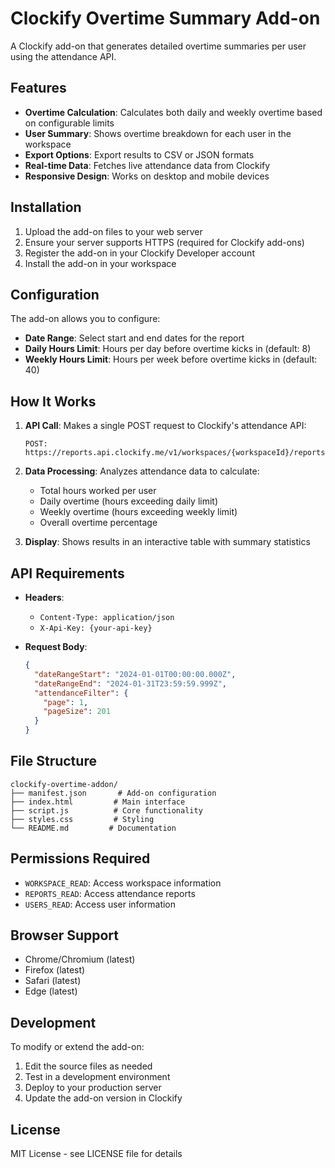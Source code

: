 # Clockify Overtime Summary Add-on

A Clockify add-on that generates detailed overtime summaries per user using the attendance API.

## Features

- **Overtime Calculation**: Calculates both daily and weekly overtime based on configurable limits
- **User Summary**: Shows overtime breakdown for each user in the workspace
- **Export Options**: Export results to CSV or JSON formats
- **Real-time Data**: Fetches live attendance data from Clockify
- **Responsive Design**: Works on desktop and mobile devices

## Installation

1. Upload the add-on files to your web server
2. Ensure your server supports HTTPS (required for Clockify add-ons)
3. Register the add-on in your Clockify Developer account
4. Install the add-on in your workspace

## Configuration

The add-on allows you to configure:
- **Date Range**: Select start and end dates for the report
- **Daily Hours Limit**: Hours per day before overtime kicks in (default: 8)
- **Weekly Hours Limit**: Hours per week before overtime kicks in (default: 40)

## How It Works

1. **API Call**: Makes a single POST request to Clockify's attendance API:
   ```
   POST: https://reports.api.clockify.me/v1/workspaces/{workspaceId}/reports/attendance
   ```

2. **Data Processing**: Analyzes attendance data to calculate:
   - Total hours worked per user
   - Daily overtime (hours exceeding daily limit)
   - Weekly overtime (hours exceeding weekly limit)
   - Overall overtime percentage

3. **Display**: Shows results in an interactive table with summary statistics

## API Requirements

- **Headers**:
  - `Content-Type: application/json`
  - `X-Api-Key: {your-api-key}`

- **Request Body**:
  ```json
  {
    "dateRangeStart": "2024-01-01T00:00:00.000Z",
    "dateRangeEnd": "2024-01-31T23:59:59.999Z",
    "attendanceFilter": {
      "page": 1,
      "pageSize": 201
    }
  }
  ```

## File Structure

```
clockify-overtime-addon/
├── manifest.json       # Add-on configuration
├── index.html         # Main interface
├── script.js          # Core functionality
├── styles.css         # Styling
└── README.md         # Documentation
```

## Permissions Required

- `WORKSPACE_READ`: Access workspace information
- `REPORTS_READ`: Access attendance reports
- `USERS_READ`: Access user information

## Browser Support

- Chrome/Chromium (latest)
- Firefox (latest)
- Safari (latest)
- Edge (latest)

## Development

To modify or extend the add-on:

1. Edit the source files as needed
2. Test in a development environment
3. Deploy to your production server
4. Update the add-on version in Clockify

## License

MIT License - see LICENSE file for details